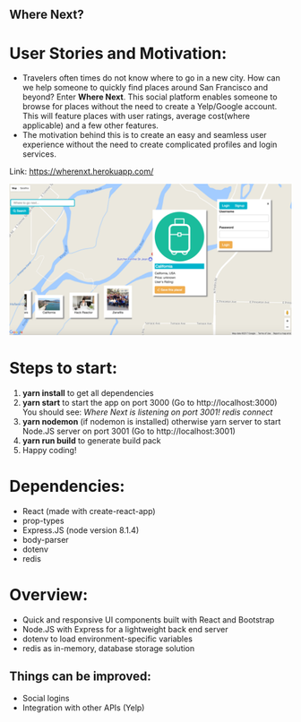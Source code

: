 ## Where Next?

# User Stories and Motivation:
- Travelers often times do not know where to go in a new city. How can we help someone to quickly find places around San Francisco and beyond? Enter **Where Next**. This social platform enables someone to browse for places without the need to create a Yelp/Google account. This will feature places with user ratings, average cost(where applicable) and a few other features.
- The motivation behind this is to create an easy and seamless user experience without the need to create complicated profiles and login services.

Link: https://wherenxt.herokuapp.com/

![screenshot](./screenshot.png)

# Steps to start:
1. **yarn install** to get all dependencies
2. **yarn start** to start the app on port 3000 (Go to http://localhost:3000)
    You should see:
    *Where Next is listening on port 3001!*
    *redis connect*
3. **yarn nodemon** (if nodemon is installed) otherwise yarn server to start Node.JS server on port 3001 (Go to http://localhost:3001)
4. **yarn run build** to generate build pack
4. Happy coding!

# Dependencies:
- React (made with create-react-app)
- prop-types
- Express.JS (node version 8.1.4)
- body-parser
- dotenv
- redis

# Overview:
- Quick and responsive UI components built with React and Bootstrap
- Node.JS with Express for a lightweight back end server
- dotenv to load environment-specific variables
- redis as in-memory, database storage solution

## Things can be improved:
- Social logins
- Integration with other APIs (Yelp)
